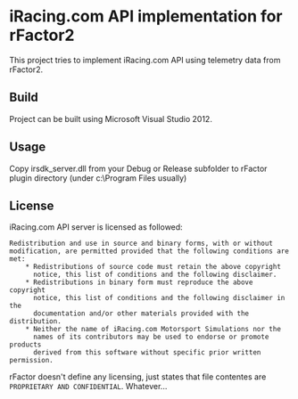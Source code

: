 iRacing.com API implementation for rFactor2
================

This project tries to implement iRacing.com API using telemetry data from rFactor2.

Build
-------------------------------
Project can be built using Microsoft Visual Studio 2012.

Usage
-------------------------------
Copy irsdk_server.dll from your Debug or Release subfolder to rFactor plugin directory (under c:\Program Files usually)

License
------------------------------
iRacing.com API server is licensed as followed:

    Redistribution and use in source and binary forms, with or without
    modification, are permitted provided that the following conditions are met:
        * Redistributions of source code must retain the above copyright
          notice, this list of conditions and the following disclaimer.
        * Redistributions in binary form must reproduce the above copyright
          notice, this list of conditions and the following disclaimer in the
          documentation and/or other materials provided with the distribution.
        * Neither the name of iRacing.com Motorsport Simulations nor the
          names of its contributors may be used to endorse or promote products
          derived from this software without specific prior written permission.

rFactor doesn't define any licensing, just states that file contentes are `PROPRIETARY AND CONFIDENTIAL`. Whatever...
